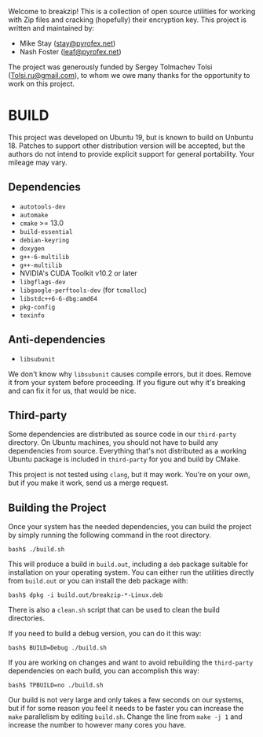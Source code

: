 Welcome to breakzip! This is a collection of open source utilities for working
with Zip files and cracking (hopefully) their encryption key. This project is
written and maintained by:

*  Mike Stay (<stay@pyrofex.net>)
*  Nash Foster (<leaf@pyrofex.net>)

The project was generously funded by Sergey Tolmachev Tolsi
(<Tolsi.ru@gmail.com>), to whom we owe many thanks for the opportunity to work
on this project.


# BUILD

This project was developed on Ubuntu 19, but is known to build on Unbuntu 18.
Patches to support other distribution version will be accepted, but the authors
do not intend to provide explicit support for general portability. Your mileage
may vary.

## Dependencies

* `autotools-dev`
* `automake`
* `cmake` >= 13.0
* `build-essential`
* `debian-keyring`
* `doxygen`
* `g++-6-multilib`
* `g++-multilib`
* NVIDIA's CUDA Toolkit v10.2 or later
* `libgflags-dev`
* `libgoogle-perftools-dev` (for `tcmalloc`)
* `libstdc++6-6-dbg:amd64`
* `pkg-config`
* `texinfo`

## Anti-dependencies

* `libsubunit`

We don't know why `libsubunit` causes compile errors, but it does. Remove it from
your system before proceeding. If you figure out why it's breaking and can fix it
for us, that would be nice.

## Third-party

Some dependencies are distributed as source code in our `third-party` directory.
On Ubuntu machines, you should not have to build any dependencies from source.
Everything that's not distributed as a working Ubuntu package is included in
`third-party` for you and build by CMake.

This project is not tested using `clang`, but it may work. You're on your own,
but if you make it work, send us a merge request.

## Building the Project

Once your system has the needed dependencies, you can build the project by simply
running the following command in the root directory.

```
bash$ ./build.sh
```

This will produce a build in `build.out`, including a `deb` package suitable for
installation on your operating system. You can either run the utilities directly
from `build.out` or you can install the deb package with:

```
bash$ dpkg -i build.out/breakzip-*-Linux.deb
```

There is also a `clean.sh` script that can be used to clean the build directories.

If you need to build a debug version, you can do it this way:

```
bash$ BUILD=Debug ./build.sh
```

If you are working on changes and want to avoid rebuilding the `third-party`
dependencies on each build, you can accomplish this way:

```
bash$ TPBUILD=no ./build.sh
```

Our build is not very large and only takes a few seconds on our systems, but if
for some reason you feel it needs to be faster you can increase the `make`
parallelism by editing `build.sh`. Change the line from `make -j 1` and
increase the number to however many cores you have.

